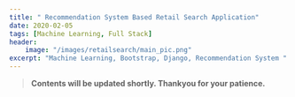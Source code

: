 ```yaml
---
title: " Recommendation System Based Retail Search Application"
date: 2020-02-05
tags: [Machine Learning, Full Stack]
header:
    image: "/images/retailsearch/main_pic.png"
excerpt: "Machine Learning, Bootstrap, Django, Recommendation System "
---
```


> **Contents will be updated shortly. Thankyou for your patience.**